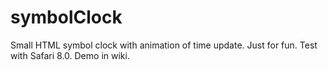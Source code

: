 symbolClock
===========
Small HTML symbol clock with animation of time update. Just for fun. Test with Safari 8.0. Demo in wiki. 
